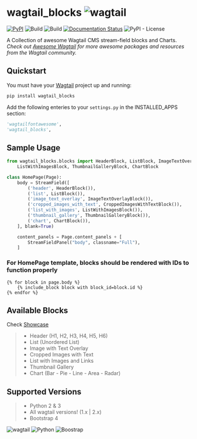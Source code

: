 # wagtail_blocks ![wagtail](https://img.shields.io/badge/CMS-Wagtail-green.svg)
[![PyPI](https://img.shields.io/pypi/v/wagtail-blocks.svg)](https://pypi.python.org/pypi/wagtail-blocks) ![Build](https://travis-ci.org/ibrahimawadhamid/wagtail_blocks.svg?branch=master) ![Build](https://img.shields.io/pypi/status/wagtail-blocks.svg) [![Documentation Status](https://readthedocs.org/projects/wagtail-blocks/badge/?version=latest)](https://wagtail-blocks.readthedocs.io/en/latest/?badge=latest) ![PyPI - License](https://img.shields.io/pypi/l/wagtail-blocks.svg)

A Collection of awesome Wagtail CMS stream-field blocks and Charts.
*Check out [Awesome Wagtail](https://github.com/springload/awesome-wagtail) for more awesome packages and resources from the Wagtail community.*

## Quickstart

You must have your [Wagtail](https://wagtail.io/) project up and running:

```sh
pip install wagtail_blocks
```
Add the following enteries to your `settings.py` in the INSTALLED_APPS section:

```python
'wagtailfontawesome',
'wagtail_blocks',
```

## Sample Usage
```python
from wagtail_blocks.blocks import HeaderBlock, ListBlock, ImageTextOverlayBlock, CroppedImagesWithTextBlock, \
    ListWithImagesBlock, ThumbnailGalleryBlock, ChartBlock

class HomePage(Page):
    body = StreamField([
        ('header', HeaderBlock()),
        ('list', ListBlock()),
        ('image_text_overlay', ImageTextOverlayBlock()),
        ('cropped_images_with_text', CroppedImagesWithTextBlock()),
        ('list_with_images', ListWithImagesBlock()),
        ('thumbnail_gallery', ThumbnailGalleryBlock()),
        ('chart', ChartBlock()),
    ], blank=True)

    content_panels = Page.content_panels + [
        StreamFieldPanel("body", classname="Full"),
    ]

```
### For HomePage template, blocks should be rendered with IDs to function properly
```
{% for block in page.body %}
    {% include_block block with block_id=block.id %}
{% endfor %}
```

## Available Blocks
Check [Showcase](https://wagtail-blocks.readthedocs.io/en/latest/showcase/)
> - Header (H1, H2, H3, H4, H5, H6)
> - List (Unordered List)
> - Image with Text Overlay
> - Cropped Images with Text
> - List with Images and Links
> - Thumbnail Gallery
> - Chart (Bar - Pie - Line - Area - Radar)

## Supported Versions
> - Python 2 & 3
> - All wagtail versions! (1.x | 2.x)
> - Bootstrap 4

![wagtail](https://img.shields.io/badge/Wagtail-1.x|2.x-green.svg) ![Python](https://img.shields.io/pypi/pyversions/wagtail-blocks.svg) ![Boostrap](https://img.shields.io/badge/Bootstrap-4.3-blue.svg)
